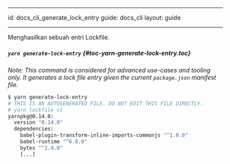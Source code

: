 * * *

id: docs_cli_generate_lock_entry guide: docs_cli layout: guide

* * *

<p class="lead">Menghasilkan sebuah entri Lockfile.</p>

##### `yarn generate-lock-entry` [](#toc-yarn-generate-lock-entry){#toc-yarn-generate-lock-entry.toc}

*Note: This command is considered for advanced use-cases and tooling only. It generates a lock file entry given the current `package.json` manifest file.*

```sh
$ yarn generate-lock-entry
# THIS IS AN AUTOGENERATED FILE. DO NOT EDIT THIS FILE DIRECTLY.
# yarn lockfile v1
yarnpkg@0.14.0:
  version "0.14.0"
  dependencies:
    babel-plugin-transform-inline-imports-commonjs "^1.0.0"
    babel-runtime "^6.0.0"
    bytes "^2.4.0"
    [...]
```